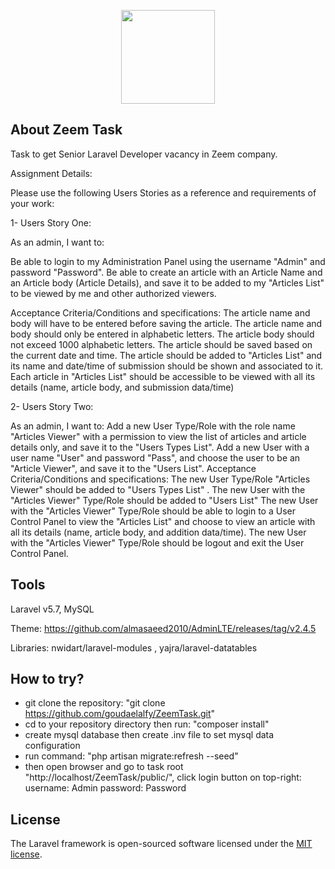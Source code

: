 <p align="center"><img src="http://zeem.sa/wp-content/themes/zeem/images/logo.png" width="150px"></p>

## About Zeem Task

Task to get Senior Laravel Developer vacancy in Zeem company.

Assignment Details:

Please use the following Users Stories as a reference and requirements of your work:

1- Users Story One:

As an admin, I want to:

Be able to login to my Administration Panel using the username "Admin" and password "Password".
Be able to create an article with an Article Name and an Article body (Article Details), and save it to be added to my "Articles List" to be viewed by me and other authorized viewers. 

Acceptance Criteria/Conditions and specifications:
The article name and body will have to be entered before saving the article. 
The article name and body should only be entered in alphabetic letters. 
The article body should not exceed 1000 alphabetic letters.
The article should be saved based on the current date and time. 
The article should be added to "Articles List" and its name and date/time of submission should be shown and associated to it.
Each article in "Articles List" should be accessible to be viewed with all its details (name, article body, and submission data/time)


2- Users Story Two:

As an admin, I want to:
Add a new User Type/Role with the role name "Articles Viewer" with a permission to view the list of articles and article details only, and save it to the "Users Types List".
Add a new User with a user name "User" and password "Pass", and choose the user to be an "Article Viewer", and save it to the "Users List".
Acceptance Criteria/Conditions and specifications:
The new User Type/Role "Articles Viewer" should be added to "Users Types List" .
The new User with the "Articles Viewer" Type/Role should be added to "Users List" 
The new User with the "Articles Viewer" Type/Role should be able to login to a User Control Panel to view the "Articles List" and choose to view an article with all its details (name, article body, and addition data/time).
The new User with the "Articles Viewer" Type/Role should be logout and exit the User Control Panel.


## Tools

Laravel v5.7, MySQL

Theme: https://github.com/almasaeed2010/AdminLTE/releases/tag/v2.4.5

Libraries: nwidart/laravel-modules , yajra/laravel-datatables


## How to try?

- git clone the repository: "git clone https://github.com/goudaelalfy/ZeemTask.git"
- cd to your repository directory then run: "composer install"
- create mysql database then create .inv file to set mysql data configuration
- run command: "php artisan migrate:refresh --seed"
- then open browser and go to task root "http://localhost/ZeemTask/public/", click login button on top-right:
username: Admin
password: Password 



## License

The Laravel framework is open-sourced software licensed under the [MIT license](https://opensource.org/licenses/MIT).
